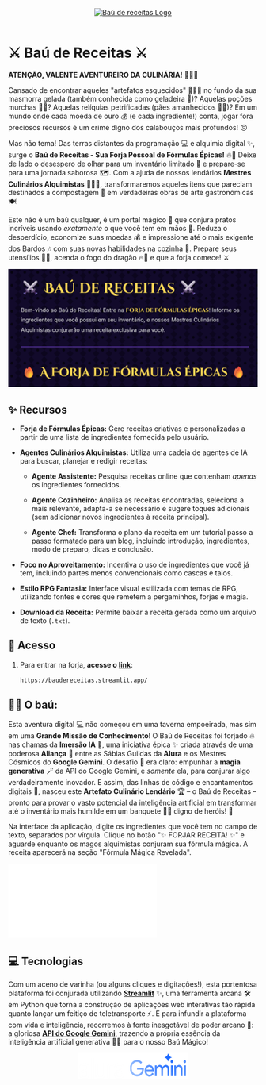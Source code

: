 <div align="center">
  <a href="https://baudereceitas.streamlit.app/">
    <img src="assets/bau_de_receitas.png" alt="Baú de receitas Logo" width="150px"/>
  </a>
</div>
<br>
<p align="center">
  <a href="https://baudereceitas.streamlit.app" target="_blank" rel="noopener noreferrer"></a>
</p>

# ⚔️ Baú de Receitas ⚔️

**ATENÇÃO, VALENTE AVENTUREIRO DA CULINÁRIA!** 🧑‍🍳✨

Cansado de encontrar aqueles "artefatos esquecidos" 🥔🧅🥕 no fundo da sua masmorra gelada (também conhecida como geladeira 🧊)? Aquelas poções murchas 🧪🥦? Aquelas relíquias petrificadas (pães amanhecidos 🍞🗿)? Em um mundo onde cada moeda de ouro 💰 (e cada ingrediente!) conta, jogar fora preciosos recursos é um crime digno dos calabouços mais profundos! 😠

Mas não tema! Das terras distantes da programação 💻 e alquimia digital ✨, surge o **Baú de Receitas - Sua Forja Pessoal de Fórmulas Épicas!** 🔥📜 Deixe de lado o desespero de olhar para um inventário limitado 🎒 e prepare-se para uma jornada saborosa 🗺️. Com a ajuda de nossos lendários **Mestres Culinários Alquimistas** 🧙‍♂️🍲, transformaremos aqueles itens que pareciam destinados à compostagem 🌱 em verdadeiras obras de arte gastronômicas 🍽️!

Este não é um baú qualquer, é um portal mágico 🔮 que conjura pratos incríveis usando *exatamente* o que você tem em mãos 🙌. Reduza o desperdício, economize suas moedas 💰 e impressione até o mais exigente dos Bardos 🎶 com suas novas habilidades na cozinha 💪. Prepare seus utensílios 🔪🥘, acenda o fogo do dragão 🔥🐉 e que a forja comece! ⚔️

![Preview](assets/preview.png)

## ✨ Recursos

* **Forja de Fórmulas Épicas:** Gere receitas criativas e personalizadas a partir de uma lista de ingredientes fornecida pelo usuário.

* **Agentes Culinários Alquimistas:** Utiliza uma cadeia de agentes de IA para buscar, planejar e redigir receitas:

    * **Agente Assistente:** Pesquisa receitas online que contenham *apenas* os ingredientes fornecidos.

    * **Agente Cozinheiro:** Analisa as receitas encontradas, seleciona a mais relevante, adapta-a se necessário e sugere toques adicionais (sem adicionar novos ingredientes à receita principal).

    * **Agente Chef:** Transforma o plano da receita em um tutorial passo a passo formatado para um blog, incluindo introdução, ingredientes, modo de preparo, dicas e conclusão.

* **Foco no Aproveitamento:** Incentiva o uso de ingredientes que você já tem, incluindo partes menos convencionais como cascas e talos.

* **Estilo RPG Fantasia:** Interface visual estilizada com temas de RPG, utilizando fontes e cores que remetem a pergaminhos, forjas e magia.

* **Download da Receita:** Permite baixar a receita gerada como um arquivo de texto (`.txt`).

## 🚀 Acesso

1.  Para entrar na forja, **acesse o [link](https://baudereceitas.streamlit.app/)**:

    ```bash
    https://baudereceitas.streamlit.app/
    ```

## 🧙‍♂️ O baú:
Esta aventura digital 💻 não começou em uma taverna empoeirada, mas sim em uma **Grande Missão de Conhecimento**! O Baú de Receitas foi forjado 🔥 nas chamas da **Imersão IA** 🧠, uma iniciativa épica ✨ criada através de uma poderosa **Aliança** 🤝 entre as Sábias Guildas da **Alura** e os Mestres Cósmicos do **Google Gemini**. O desafio 🎯 era claro: empunhar a **magia generativa** 🪄 da API do Google Gemini, e *somente* ela, para conjurar algo verdadeiramente inovador. E assim, das linhas de código e encantamentos digitais 📜, nasceu este **Artefato Culinário Lendário** 🏆 – o Baú de Receitas – pronto para provar o vasto potencial da inteligência artificial em transformar até o inventário mais humilde em um banquete 🍗🥘 digno de heróis! 🚀

Na interface da aplicação, digite os ingredientes que você tem no campo de texto, separados por vírgula. Clique no botão "✨ FORJAR RECEITA! ✨" e aguarde enquanto os magos alquimistas conjuram sua fórmula mágica. A receita aparecerá na seção "Fórmula Mágica Revelada".

![Forja](assets/forja.pgn)

## 💻 Tecnologias

Com um aceno de varinha (ou alguns cliques e digitações!), esta portentosa plataforma foi conjurada utilizando [**Streamlit**](https://github.com/streamlit/streamlit) ✨, uma ferramenta arcana 🛠️ em Python que torna a construção de aplicações web interativas tão rápida quanto lançar um feitiço de teletransporte ⚡. E para infundir a plataforma com vida e inteligência, recorremos à fonte inesgotável de poder arcano 🔮: a gloriosa [**API do Google Gemini**](https://ai.google.dev/gemini-api/docs?hl=pt-br), trazendo a própria essência da inteligência artificial generativa 🧠✨ para o nosso Baú Mágico!

<div style="display: flex; justify-content: center;">
  <img src="assets/alura.png" alt="Alura" width="20%" />
  <img src="assets/gemini.png" alt="Google Gemini" width="24%" />
</div>